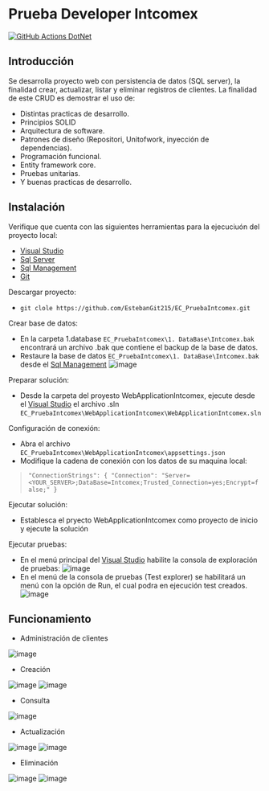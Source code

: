# Prueba Developer Intcomex
[![GitHub Actions DotNet](https://github.com/EstebanGit215/EC_PruebaIntcomex/actions/workflows/github-actions-dotnet.yaml/badge.svg)](https://github.com/EstebanGit215/EC_PruebaIntcomex/actions/workflows/github-actions-dotnet.yaml)


## Introducción
Se desarrolla proyecto web con persistencia de datos (SQL server), la finalidad crear, actualizar, listar y eliminar registros de clientes.
La finalidad de este CRUD es demostrar el uso de:
* Distintas practicas de desarrollo.
* Principios SOLID
* Arquitectura de software.
* Patrones de diseño (Repositori, Unitofwork, inyección de dependencias).
* Programación funcional.
* Entity framework core.
* Pruebas unitarias.
* Y buenas practicas de desarrollo.

## Instalación

Verifique que cuenta con las siguientes herramientas para la ejecuciuón del proyecto local:
* [Visual Studio](https://visualstudio.microsoft.com/es/vs/community/)
* [Sql Server](https://www.microsoft.com/es-co/download/details.aspx?id=101064)
* [Sql Management](https://learn.microsoft.com/en-us/sql/ssms/download-sql-server-management-studio-ssms?view=sql-server-ver16)
* [Git](https://gitforwindows.org/)

Descargar proyecto:
* `git clole https://github.com/EstebanGit215/EC_PruebaIntcomex.git`

Crear base de datos:
* En la carpeta 1.database `EC_PruebaIntcomex\1. DataBase\Intcomex.bak` encontrará un archivo .bak que contiene el backup de la base de datos.
* Restaure la base de datos `EC_PruebaIntcomex\1. DataBase\Intcomex.bak` desde el [Sql Management](https://learn.microsoft.com/en-us/sql/ssms/download-sql-server-management-studio-ssms?view=sql-server-ver16)
![image](https://user-images.githubusercontent.com/52761564/208332971-4c748ba5-ad35-40f5-9ac4-c284d3b19cd7.png)


Preparar solución:
* Desde la carpeta del proyesto WebApplicationIntcomex, ejecute desde el [Visual Studio](https://visualstudio.microsoft.com/es/vs/community/) el archivo .sln `EC_PruebaIntcomex\WebApplicationIntcomex\WebApplicationIntcomex.sln`

Configuración de conexión:
* Abra el archivo `EC_PruebaIntcomex\WebApplicationIntcomex\appsettings.json`
* Modifique la cadena de conexión con los datos de su maquina local: 
>`"ConnectionStrings": {
    "Connection": "Server=<YOUR_SERVER>;DataBase=Intcomex;Trusted_Connection=yes;Encrypt=false;"
  }`

Ejecutar solución:
* Establesca el pryecto WebApplicationIntcomex como proyecto de inicio y ejecute la solución

Ejecutar pruebas:
* En el menú principal del [Visual Studio](https://visualstudio.microsoft.com/es/vs/community/) habilite la consola de exploración de pruebas:
![image](https://user-images.githubusercontent.com/52761564/208333808-0f1fb824-37e9-403c-b5b2-0b6ecf767496.png)
* En el menú de la consola de pruebas (Test explorer) se habilitará un menú con la opción de Run, el cual podra en ejecución test creados.
![image](https://user-images.githubusercontent.com/52761564/208333986-810a97e1-e248-477d-9ca4-b8a5b3c3ea73.png)

## Funcionamiento

* Administración de clientes

![image](https://user-images.githubusercontent.com/52761564/208305165-560bf3ea-4dd3-4233-af07-1fa68208103a.png)

* Creación

![image](https://user-images.githubusercontent.com/52761564/208305546-17e6d2ee-f901-42a6-b7ff-542041eec436.png)
![image](https://user-images.githubusercontent.com/52761564/208305628-37765107-1ebd-40f9-b3c5-0a55523e7382.png)

* Consulta

![image](https://user-images.githubusercontent.com/52761564/208305648-c0be257e-8f52-44a2-acce-89f9ee599be0.png)

* Actualización

![image](https://user-images.githubusercontent.com/52761564/208305677-6ea5a6ae-45af-436f-94cc-e386ea805e5e.png)
![image](https://user-images.githubusercontent.com/52761564/208305687-5e5f5087-7468-45b0-86ec-6baa44151c84.png)

* Eliminación

![image](https://user-images.githubusercontent.com/52761564/208305718-abc68019-94cb-4855-9c0d-75dbaeb1097f.png)
![image](https://user-images.githubusercontent.com/52761564/208305729-de30c32b-14a3-4a58-b3ab-fa98271ab862.png)




